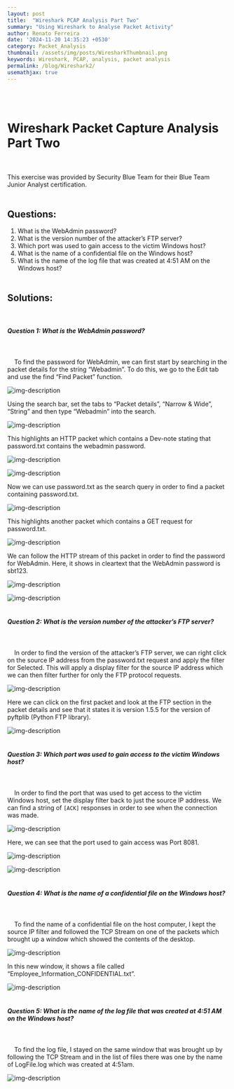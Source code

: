 ```yaml
---
layout: post
title:  "Wireshark PCAP Analysis Part Two"
summary: "Using Wireshark to Analyse Packet Activity"
author: Renato Ferreira
date: '2024-11-20 14:35:23 +0530'
category: Packet_Analysis
thumbnail: /assets/img/posts/WiresharkThumbnail.png
keywords: Wireshark, PCAP, analysis, packet analysis
permalink: /blog/Wireshark2/
usemathjax: true
---
```


<br><br>

# Wireshark Packet Capture Analysis Part Two
<br><br>
This exercise was provided by Security Blue Team for their Blue Team Junior Analyst certification.
<br><br>

## Questions:

1. What is the WebAdmin password?
2. What is the version number of the attacker’s FTP server?
3. Which port was used to gain access to the victim Windows host?
4. What is the name of a confidential file on the Windows host?
5. What is the name of the log file that was created at 4:51 AM on the Windows host?
<br><br>

## Solutions:
<br>

##### Question 1: What is the WebAdmin password?
<br>

&nbsp;&nbsp;&nbsp;&nbsp;To find the password for WebAdmin, we can first start by searching in the packet details for the string “Webadmin”. To do this, we go to the Edit tab and use the find “Find Packet” function.
<br>

![img-description](/assets/img/posts/WiresharkIMG9.png)
<br>

Using the search bar, set the tabs to “Packet details”, “Narrow & Wide”, “String” and then type “Webadmin” into the search.
<br>

![img-description](/assets/img/posts/WiresharkIMG10.png)
<br>

This highlights an HTTP packet which contains a Dev-note stating that password.txt contains the webadmin password.
<br>

![img-description](/assets/img/posts/WiresharkIMG11.png)
<br>

![img-description](/assets/img/posts/WiresharkIMG12.png)
<br>

Now we can use password.txt as the search query in order to find a packet containing password.txt.
<br>

![img-description](/assets/img/posts/WiresharkIMG13.png)
<br>

This highlights another packet which contains a GET request for password.txt.
<br>

![img-description](/assets/img/posts/WiresharkIMG14.png)
<br>

We can follow the HTTP stream of this packet in order to find the password for WebAdmin. Here, it shows in cleartext that the WebAdmin password is sbt123.
<br>

![img-description](/assets/img/posts/WiresharkIMG15.png)
<br>

![img-description](/assets/img/posts/WiresharkIMG16.png)
<br><br>

##### Question 2: What is the version number of the attacker’s FTP server?
<br>

&nbsp;&nbsp;&nbsp;&nbsp;In order to find the version of the attacker’s FTP server, we can right click on the source IP address from the password.txt request and apply the filter for Selected. This will apply a display filter for the source IP address which we can then filter further for only the FTP protocol requests.
<br>

![img-description](/assets/img/posts/WiresharkIMG17.png)
<br>

Here we can click on the first packet and look at the FTP section in the packet details and see that it states it is version 1.5.5 for the version of pyftplib (Python FTP library).
<br>

![img-description](/assets/img/posts/WiresharkIMG18.png)
<br><br>

##### Question 3: Which port was used to gain access to the victim Windows host?
<br>

&nbsp;&nbsp;&nbsp;&nbsp;In order to find the port that was used to get access to the victim Windows host, set the display filter back to just the source IP address. We can find a string of `[ACK]` responses in order to see when the connection was made.
<br>

![img-description](/assets/img/posts/WiresharkIMG19.png)
<br>

Here, we can see that the port used to gain access was Port 8081.
<br>

![img-description](/assets/img/posts/WiresharkIMG20.png)
<br>

![img-description](/assets/img/posts/WiresharkIMG21.png)
<br><br>

##### Question 4: What is the name of a confidential file on the Windows host?
<br>

&nbsp;&nbsp;&nbsp;&nbsp;To find the name of a confidential file on the host computer, I kept the source IP filter and followed the TCP Stream on one of the packets which brought up a window which showed the contents of the desktop.
<br>

![img-description](/assets/img/posts/WiresharkIMG22.png)
<br>

In this new window, it shows a file called “Employee_Information_CONFIDENTIAL.txt”.
<br>

![img-description](/assets/img/posts/WiresharkIMG23.png)
<br><br>

##### Question 5: What is the name of the log file that was created at 4:51 AM on the Windows host?
<br>

&nbsp;&nbsp;&nbsp;&nbsp;To find the log file, I stayed on the same window that was brought up by following the TCP Stream and in the list of files there was one by the name of LogFile.log which was created at 4:51am.
<br>

![img-description](/assets/img/posts/WiresharkIMG24.png)
<br>
